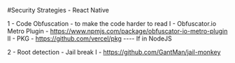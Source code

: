 #Security Strategies - React Native

1 - Code Obfuscation - to make the code harder to read
  I - Obfuscator.io Metro Plugin - https://www.npmjs.com/package/obfuscator-io-metro-plugin
  II - PKG - https://github.com/vercel/pkg ---- If in NodeJS

2 - Root detection - Jail break
  I - https://github.com/GantMan/jail-monkey
